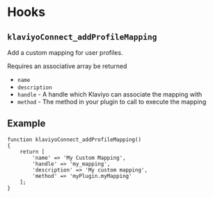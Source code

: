 # Hooks

## `klaviyoConnect_addProfileMapping`

Add a custom mapping for user profiles.

Requires an associative array be returned

- `name`
- `description`
- `handle` - A handle which Klaviyo can associate the mapping with
- `method` - The method in your plugin to call to execute the mapping

## Example

```
function klaviyoConnect_addProfileMapping()
{
    return [
        'name' => 'My Custom Mapping',
        'handle' => 'my_mapping',
        'description' => 'My custom mapping',
        'method' => 'myPlugin.myMapping'
    ];
}
```
